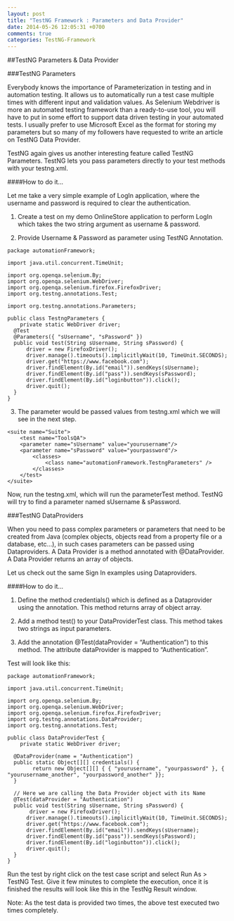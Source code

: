 ```yaml
---
layout: post
title: "TestNG Framework : Parameters and Data Provider"
date: 2014-05-26 12:05:31 +0700
comments: true
categories: TestNG-Framework
---
```


##TestNG Parameters & Data Provider

###TestNG Parameters

Everybody knows the importance of Parameterization in testing and in automation testing. It allows us to automatically run a test case multiple times with different input and validation values. As Selenium Webdriver is more an automated testing framework than a ready-to-use tool, you will have to put in some effort to support data driven testing in your automated tests. I usually prefer to use Microsoft Excel as the format for storing my parameters but so many of my followers have requested to write an article on TestNG Data Provider.

TestNG again gives us another interesting feature called TestNG Parameters. TestNG lets you pass parameters directly to your test methods with your testng.xml.
<!--more-->
####How to do it…

Let me take a very simple example of LogIn application, where the username and password is required to clear the authentication.

1) Create a test on my demo OnlineStore application to perform LogIn which takes the two string argument as username & password.

2) Provide Username & Password as parameter using TestNG Annotation.

```
package automationFramework;

import java.util.concurrent.TimeUnit;

import org.openqa.selenium.By;
import org.openqa.selenium.WebDriver;
import org.openqa.selenium.firefox.FirefoxDriver;
import org.testng.annotations.Test;

import org.testng.annotations.Parameters;

public class TestngParameters {
	private static WebDriver driver;
  @Test 
  @Parameters({ "sUsername", "sPassword" })
  public void test(String sUsername, String sPassword) {
	  driver = new FirefoxDriver();
      driver.manage().timeouts().implicitlyWait(10, TimeUnit.SECONDS);
      driver.get("https://www.facebook.com");
      driver.findElement(By.id("email")).sendKeys(sUsername);
      driver.findElement(By.id("pass")).sendKeys(sPassword);
      driver.findElement(By.id("loginbutton")).click();
      driver.quit();
  }
}

```

3) The parameter would be passed values from testng.xml which we will see in the next step.

```
<suite name="Suite">
    <test name="ToolsQA">
	<parameter name="sUsername" value="yourusername"/>
	<parameter name="sPassword" value="yourpassword"/>
		<classes>
		    <class name="automationFramework.TestngParameters" />
		</classes>
    </test>
</suite>

```

Now, run the testng.xml, which will run the parameterTest method. TestNG will try to find a parameter named sUsername & sPassword.

###TestNG DataProviders

When you need to pass complex parameters or parameters that need to be created from Java (complex objects, objects read from a property file or a database, etc…), in such cases parameters can be passed using Dataproviders. A Data Provider is a method annotated with @DataProvider. A Data Provider returns an array of objects.

Let us check out the same Sign In examples using Dataproviders.

####How to do it…

1)  Define the method credentials() which is defined as a Dataprovider using the annotation. This method returns array of object array.

2) Add a method test() to your DataProviderTest class. This method takes two strings as input parameters.

3) Add the annotation @Test(dataProvider = “Authentication”) to this method. The attribute dataProvider is mapped to “Authentication”.

Test will look like this:

```
package automationFramework;

import java.util.concurrent.TimeUnit;

import org.openqa.selenium.By;
import org.openqa.selenium.WebDriver;
import org.openqa.selenium.firefox.FirefoxDriver;
import org.testng.annotations.DataProvider;
import org.testng.annotations.Test;

public class DataProviderTest {
	private static WebDriver driver;
	
  @DataProvider(name = "Authentication")
  public static Object[][] credentials() {
        return new Object[][] { { "yourusername", "yourpassword" }, { "yourusername_another", "yourpassword_another" }};
  }
  
  // Here we are calling the Data Provider object with its Name
  @Test(dataProvider = "Authentication")
  public void test(String sUsername, String sPassword) {
	   driver = new FirefoxDriver();
      driver.manage().timeouts().implicitlyWait(10, TimeUnit.SECONDS);
      driver.get("https://www.facebook.com");
      driver.findElement(By.id("email")).sendKeys(sUsername);
      driver.findElement(By.id("pass")).sendKeys(sPassword);
      driver.findElement(By.id("loginbutton")).click();
      driver.quit();
  }
}
```

Run the test by right click on the test case script and select Run As > TestNG Test. Give it few minutes to complete the execution, once it is finished the results will look like this in the TestNg Result window.

Note: As the test data is provided two times, the above test executed two times completely.
